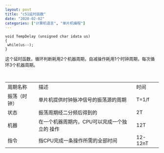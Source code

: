 ```yaml
---
layout: post
title: "c51延时函数"
date: "2020-02-02"
categories: ["计算机语言", "单片机编程"]
---
```


```
void TempDelay (unsigned char idata us)
{
 while(us--);
}
```

这个延时函数，循环判断耗用2个机器周期，自减操作耗用1个时钟周期，每次循环3个机器周期。

 

<table border="0" width="582" cellspacing="0" cellpadding="0"><tbody><tr><td>周期名称</td><td>描述</td><td>时间</td></tr><tr><td>振荡（时钟）</td><td>单片机提供时钟脉冲信号的振荡源的周期</td><td>T=1/f</td></tr><tr><td>状态</td><td>振荡周期经二分频后得到的</td><td>2T</td></tr><tr><td>机器</td><td>在一个机器周期内，CPU可以完成一个独立的 操作</td><td>12T</td></tr><tr><td>指令</td><td>指CPU完成一条操作所需的全部时间</td><td>12-12nT</td></tr></tbody></table>
